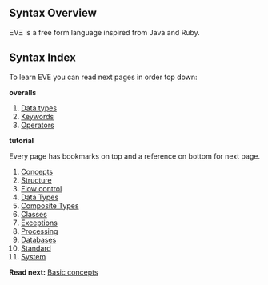 ## Syntax Overview

ΞVΞ is a free form language inspired from Java and Ruby. 

## Syntax Index

To learn EVE you can read next pages in order top down:

**overalls**

1. [Data types](data-types.md)
1. [Keywords](keywords.md)
1. [Operators](operators.md)

**tutorial**

Every page has bookmarks on top and a reference on bottom for next page.

1. [Concepts](concepts.md)
1. [Structure](structure.md)
1. [Flow control](control.md)
1. [Data Types](data-types.md)
1. [Composite Types](composite.md)
1. [Classes](classes.md)
1. [Exceptions](exceptions.md)
1. [Processing](processing.md)
1. [Databases](databases.md)
1. [Standard](standard-lib.md)
1. [System](system-lib.md)


**Read next:** [Basic concepts](concepts.md)

